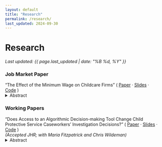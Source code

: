 ```yaml
---
layout: default
title: "Research"
permalink: /research/
last_updated: 2024-09-30
---
```


# Research

<div class="research">

_Last updated: {{ page.last_updated | date: "%B %d, %Y" }}_

<h3 class="section-heading">Job Market Paper</h3>

<div class="paper-row">
  <span class="paper-title">“The Effect of the Minimum Wage on Childcare Firms”</span>
  <span class="paper-links">
    ( <a href="{{ '/public/papers/jmp.pdf' | relative_url }}">Paper</a> ·
      <a href="{{ '/public/slides/jmp_slides.pdf' | relative_url }}">Slides</a> ·
      <a href="https://github.com/jwilhoite/JMP-code">Code</a> )
  </span>
</div>

<details class="abstract">
  <summary>Abstract</summary>
  <div class="body">
    <p>[Your abstract text here.]</p>
  </div>
</details>

<h3 class="section-heading">Working Papers</h3>

<div class="paper-row">
  <span class="paper-title">“Does Access to an Algorithmic Decision-making Tool Change Child Protective Service Caseworkers’ Investigation Decisions?”</span>
  <span class="paper-links">
    ( <a href="{{ '/public/papers/algorithmic_cps.pdf' | relative_url }}">Paper</a> ·
      <a href="{{ '/public/slides/algorithmic_cps_slides.pdf' | relative_url }}">Slides</a> ·
      <a href="https://github.com/jwilhoite/algorithmic-cps">Code</a> )
  </span>
  <br>
  <em>(Accepted JHR; with Maria Fitzpatrick and Chris Wildeman)</em>
</div>

<details class="abstract">
  <summary>Abstract</summary>
  <div class="body">
    <p>[Abstract text here.]</p>
  </div>
</details>

</div>
